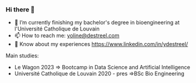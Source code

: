 ### Hi there 👋

- 🔭 I’m currently finishing my bachelor's degree in bioengineering at l'Université Catholique de Louvain
- 📫 How to reach me: yoline@destreel.com
- 📄 Know about my experiences https://www.linkedin.com/in/ydestreel/

Main studies:

- Le Wagon 2023 => Bootcamp in Data Science and Artificial Intelligence
- Université Catholique de Louvain 2020 - pres =>BSc Bio Engineering

<!--
**yodestreel/yodestreel** is a ✨ _special_ ✨ repository because its `README.md` (this file) appears on your GitHub profile.

Here are some ideas to get you started:

- 🔭 I’m currently finishing my bachelor's degree in bioengineering at l'Université Catholique de Louvain
- 🌱 I’m currently learning ...
- 👯 I’m looking to collaborate on ...
- 🤔 I’m looking for help with ...
- 💬 Ask me about ...
- 📫 How to reach me: yoline@destreel.com
- 😄 Pronouns: ...
- ⚡ Fun fact: ...
-->

